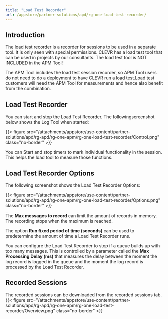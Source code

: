 ```yaml
---
title: "Load Test Recorder"
url: /appstore/partner-solutions/apd/rg-one-load-test-recorder/
---
```


## Introduction

The load test recorder is a recorder for sessions to be used in a separate tool. It is only seen with 
special permissions. CLEVR has a load test tool that can be used in projects by our consultants. 
The load test tool is NOT INCLUDED in the APM Tool!

The APM Tool includes the load test session recorder, so APM Tool users do not need to do a deployment to have CLEVR run a load test.Load test customers will need the APM Tool for measurements and hence also benefit from the combination. 

## Load Test Recorder

You can start and stop the Load Test Recorder. The followingscreenshot below shows the Log Tool when started:

{{< figure src="/attachments/appstore/use-content/partner-solutions/apd/rg-apd/rg-one-apm/rg-one-load-test-recorder/Control.png" class="no-border" >}}

You can Start and stop timers to mark individual functionality in the session. This helps the load tool to measure those functions.

## Load Test Recorder Options

The following screenshot shows the Load Test Recorder Options:

{{< figure src="/attachments/appstore/use-content/partner-solutions/apd/rg-apd/rg-one-apm/rg-one-load-test-recorder/Options.png" class="no-border" >}}

The **Max messages to record** can limit the amount of records in memory. The recording stops when the maximum is reached.

The option **Run fixed period of time (seconds)** can be used to predetermine the amount of time a Load Test Recorder runs.

You can configure the Load Test Recorder to stop if a queue builds up with too many messages. This is controlled by a parameter called the **Max Processing Delay (ms)** that measures the delay between the moment the log record is logged in the queue and the moment the log record is processed by the Load Test Recorder.

## Recorded Sessions

The recorded sessions can be downloaded from the recorded sessions tab.
{{< figure src="/attachments/appstore/use-content/partner-solutions/apd/rg-apd/rg-one-apm/rg-one-load-test-recorder/Overview.png" class="no-border" >}}
